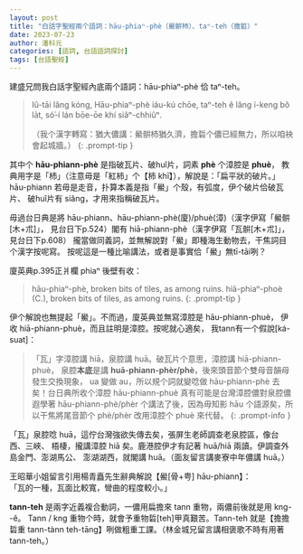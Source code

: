 ```yaml
---
layout: post
title: "白話字聖經兩个語詞：hāu-phiaⁿ-phè（鱟骿杮）、taⁿ-teh（擔硩）"
date: 2023-07-23 
author: 潘科元
categories: [語詞, 台語語詞探討]
tags: [台語聖經] 
---
```


建盛兄問我白話字聖經內底兩个語詞：hāu-phiaⁿ-phè 佮 taⁿ-teh。 

> Iû-tāi lâng kóng, Hāu-phiaⁿ-phè iáu-kú chōe, taⁿ-teh ê lâng í-keng bô la̍t, só͘-í lán bōe-ōe khí siâⁿ-chhiûⁿ.
>
> （我个漢字轉寫：猶大儂講：鱟骿杮猶久濟，擔硩个儂已經無力，所以咱袂會起城牆。）
{: .prompt-tip }

其中个 **hāu-phiann-phè** 是指破瓦片、破huî片，詞素 **phè** 个漳腔是 **phuè**，
教典用字是「杮」（注意毋是「紅柿」个【柿 khī】），解說是：「扁平狀的破片。」
hāu-phiann 若毋是走音，扑算本義是指「鱟」个殼，有弧度，伊个破片佮破瓦片、
破huî片有 siâng，才用來指稱破瓦片。

毋過台日典是將 hāu-phiann、hāu-phiann-phè(廈)/phuè(漳)（漢字伊寫「鱟骿\[木+朮\]」，
見台日下p.524）閣有 hiā-phiann-phè（漢字伊寫「瓦骿\[木+朮\]」，見台日下p.608）
攏當做同義詞，並無解說對「鱟」即種海生動物去，干焦詞目个漢字按呢寫。
按呢這是一種比喻講法，或者是事實佮「鱟」無tī-tāi咧？

廈英典p.395正爿欄 phiaⁿ 後壁有收：

> hāu-phiaⁿ-phè, broken bits of tiles, as among ruins. hiā-phiaⁿ-phoè (C.), broken bits of tiles, as among ruins.
{: .prompt-tip }

伊个解說也無提起「鱟」。不而過，廈英典並無寫漳腔是 hāu-phiann-phuè，
伊收 hiā-phiann-phuè，而且註明是漳腔。按呢就心適矣，
我tann有一个假說\[ká-suat\]：

> 「瓦」字漳腔講 hiā，泉腔講 huā。破瓦片个意思，漳腔講 hiā-phiann-phuè，
泉腔**本底**是講 **huā-phiann-phèr/phè**，後來頭音節个雙母音韻母發生交換現象，
ua 變做 au，所以規个詞就變唸做 hāu-phiann-phè 去矣！台日典所收个漳腔
hāu-phiann-phuè 真有可能是台灣漳腔儂對泉腔儂遐學著 hāu-phiann-phè/phèr
个講法了後，因為毋知影 hāu 个語源矣，所以干焦將尾音節个 phè/phèr 改用漳腔个
phuè 來代替。
{: .prompt-info }

「瓦」泉腔唸 huā，這佇台灣強欲失傳去矣，張屏生老師調查老泉腔區，像台西、三峽、
梧棲，攏講漳腔 hiā 矣。鹿港腔伊才有記著 huā/hiā 兩讀。伊調查外島金門、澎湖馬公、
澎湖湖西，就閣講 huā。（面友留言講麥寮中年儂講 huā。）

王昭華小姐留言引用楊青矗先生辭典解說【鱟\[骨+甹\] hāu-phiann】：  
「瓦的一種，瓦面比較寬，彎曲的程度較小。」

**tann-teh** 是兩字近義複合動詞，一儂用扁擔來 tann 重物，兩儂前後就是用 kng\-\-ê。
Tann / kng 重物个時，就會予重物硩\[teh\]甲真艱苦。Tann-teh 就是【擔擔硩重
tann-tànn teh-tāng】咧做粗重工課。（林金城兄留言講相褒歌不時有用著 tann-teh。）


